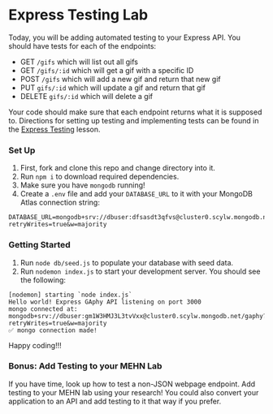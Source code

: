 
# Express Testing Lab

Today, you will be adding automated testing to your Express API. You should have tests for each of the endpoints:

* GET `/gifs` which will list out all gifs
* GET `/gifs/:id` which will get a gif with a specific ID
* POST `/gifs` which will add a new gif and return that new gif
* PUT `gifs/:id` which will update a gif and return that gif
* DELETE `gifs/:id` which will delete a gif

Your code should make sure that each endpoint returns what it is supposed to. Directions for setting up testing and implementing tests can be found in the [Express Testing](/Unit_2/6-testing-node/6.1-express-tdd-master/README.md) lesson. 

### Set Up

1. First, fork and clone this repo and change directory into it.
2. Run `npm i` to download required dependencies.
3. Make sure you have `mongodb` running!
4. Create a `.env` file and add your `DATABASE_URL` to it with your MongoDB Atlas connection string:

```
DATABASE_URL=mongodb+srv://dbuser:dfsasdt3qfvs@cluster0.scylw.mongodb.net/gaphyTestingLab?retryWrites=true&w=majority
```
### Getting Started

1. Run `node db/seed.js` to populate your database with seed data.
1. Run `nodemon index.js` to start your development server. You should see the following:

```
[nodemon] starting `node index.js`
Hello world! Express GAphy API listening on port 3000
mongo connected at:  mongodb+srv://dbuser:gm1W3HMJ3L3tvVxx@cluster0.scylw.mongodb.net/gaphy?retryWrites=true&w=majority
✅ mongo connection made!
```

Happy coding!!!

### Bonus: Add Testing to your MEHN Lab

If you have time, look up how to test a non-JSON webpage endpoint. Add testing to your MEHN lab using your research! You could also convert your application to an API and add testing to it that way if you prefer.